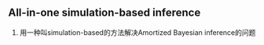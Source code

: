 ## All-in-one simulation-based inference
1. 用一种叫simulation-based的方法解决Amortized Bayesian inference的问题